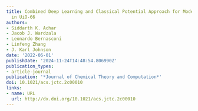 ```yaml
---
title: Combined Deep Learning and Classical Potential Approach for Modeling Diffusion
  in UiO-66
authors:
- Siddarth K. Achar
- Jacob J. Wardzala
- Leonardo Bernasconi
- Linfeng Zhang
- J. Karl Johnson
date: '2022-06-01'
publishDate: '2024-11-24T14:48:54.806990Z'
publication_types:
- article-journal
publication: '*Journal of Chemical Theory and Computation*'
doi: 10.1021/acs.jctc.2c00010
links:
- name: URL
  url: http://dx.doi.org/10.1021/acs.jctc.2c00010
---
```

